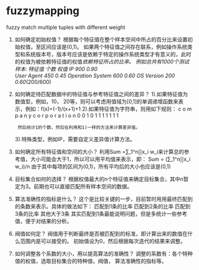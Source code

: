 fuzzymapping
============

fuzzy match multiple tuples with different weight


1. 如何确定初始权值？
    根据每个特征值在整个样本空间中所占的百分比来设置初始权值，至区间应该是(0,1)。
    如果两个特征值之间存在联系，例如操作系统类型和系统版本号，版本号应该是依赖于特定的操作系统类型才有意义的，此时的权值为被依赖特征值的权值*依赖特征所占的比率。
    例如总共有1000个测试样本:
    特征值	                  个数	    权值
    IP	                      900	      0.90  
    User Agent	              450	      0.45
    Operation System	        600	      0.60
    OS Version	              200	      0.60*(200/600)
2. 如何确定待匹配数据中的特征值与参考特征值之间的差异？
	  1).如果特征值为数值型，例如，10， 20等，则可以考虑用值域为[0,1]的单调递增函数来表示，例如：f(x)=(-1)/(x+1)+1
	  2).如果特征值为字符串，则用如下规则：
          c o m p a n y
          c o r p o r a t i o n
          0 0 1 0 1 1 1 1 1 1 1
 
        然后统计1的个数，然后在利用和1)一样的方法来计算差异值。
  	3).特殊类型，例如IP，需要自定义差异值计算方法。
3. 如何确定所有特征值和空间的大小？
    利用Sum =∑_1^n▒x_i  w_i来计算总的参考值，大小可能会大于1，所以可以用平均值来表示，即：
    			Sum = (∑_1^n▒x_i  w_i)/n
    由于其中每项的区间为(0,1)，所有平均后的大小也应该是(0,1)
4. 目标集合如何的选择？
    根据权值最大的n个特征值来确定目标集合，其中n暂定为3。前期也可以直接匹配所有样本空间的数据。
5. 算法准确性的指标是什么？
    这个是比较关键的一步，目前暂时用用最终匹配到的条数来表示。具体的做法如下：
    	匹配到1条的比率
    	匹配到2条的比率
    	匹配到3条的比率
    	其他大于3条
    其实匹配到1条最能说明问题，但是多统计一些参考值，便于对结果的分析。
6. 阀值如何定？
      阀值用于判断最终是否被匹配到的标准，即计算出来的数值在什么范围内是可以接受的。     初始值设为0，然后根据每次迭代的结果来调整。
7. 如何调整各个系数的大小，用以提高算法的准确性？
  调整的系数有：各个特种值的权值，选取目标集合的特种值，阀值， 算法准确性的指标等。


